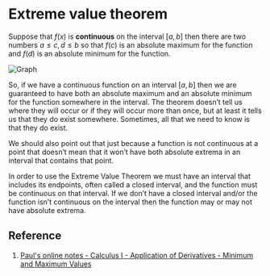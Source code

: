 # Extreme value theorem

Suppose that $f(x)$ is **continuous** on the interval $[a, b]$ then there are two numbers $a \leq c, d \leq b$ so that $f(c)$ is an absolute maximum for the function and $f(d)$ is an absolute minimum for the function.

![Graph](https://upload.wikimedia.org/wikipedia/commons/0/00/Extreme_Value_Theorem.svg)

So, if we have a continuous function on an interval $[a, b]$ then we are guaranteed to have both an absolute maximum and an absolute minimum for the function somewhere in the interval. The theorem doesn’t tell us where they will occur or if they will occur more than once, but at least it tells us that they do exist somewhere. Sometimes, all that we need to know is that they do exist.

We should also point out that just because a function is not continuous at a point that doesn’t mean that it won’t have both absolute extrema in an interval that contains that point.

In order to use the Extreme Value Theorem we must have an interval that includes its endpoints, often called a closed interval, and the function must be continuous on that interval. If we don’t have a closed interval and/or the function isn’t continuous on the interval then the function may or may not have absolute extrema.

## Reference

1. [Paul's online notes - Calculus I - Application of Derivatives - Minimum and Maximum Values](https://tutorial.math.lamar.edu/Classes/CalcI/MinMaxValues.aspx)